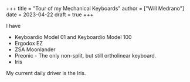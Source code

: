 +++
title = "Tour of my Mechanical Keyboards"
author = ["Will Medrano"]
date = 2023-04-22
draft = true
+++

I have

-   Keyboardio Model 01 and Keyboardio Model 100
-   Ergodox EZ
-   ZSA Moonlander
-   Preonic - The only non-split, but still ortholinear keyboard.
-   Iris

My current daily driver is the Iris.

